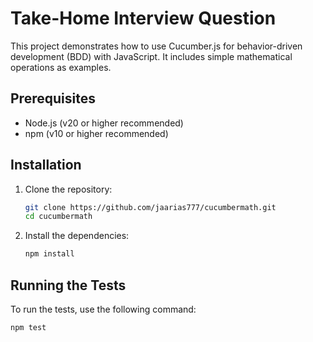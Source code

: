 # Take-Home Interview Question

This project demonstrates how to use Cucumber.js for behavior-driven development (BDD) with JavaScript. It includes simple mathematical operations as examples.

## Prerequisites

- Node.js (v20 or higher recommended)
- npm (v10 or higher recommended)

## Installation

1. Clone the repository:

   ```sh
   git clone https://github.com/jaarias777/cucumbermath.git
   cd cucumbermath
   ```

2. Install the dependencies:
   ```sh
   npm install
   ```

## Running the Tests

To run the tests, use the following command:

```sh
npm test
```

